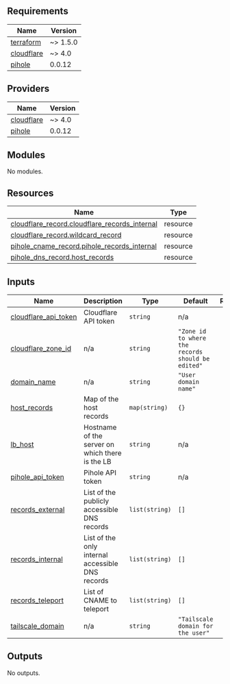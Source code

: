 <!-- BEGINNING OF PRE-COMMIT-TERRAFORM DOCS HOOK -->
## Requirements

| Name | Version |
|------|---------|
| <a name="requirement_terraform"></a> [terraform](#requirement\_terraform) | ~> 1.5.0 |
| <a name="requirement_cloudflare"></a> [cloudflare](#requirement\_cloudflare) | ~> 4.0 |
| <a name="requirement_pihole"></a> [pihole](#requirement\_pihole) | 0.0.12 |

## Providers

| Name | Version |
|------|---------|
| <a name="provider_cloudflare"></a> [cloudflare](#provider\_cloudflare) | ~> 4.0 |
| <a name="provider_pihole"></a> [pihole](#provider\_pihole) | 0.0.12 |

## Modules

No modules.

## Resources

| Name | Type |
|------|------|
| [cloudflare_record.cloudflare_records_internal](https://registry.terraform.io/providers/cloudflare/cloudflare/latest/docs/resources/record) | resource |
| [cloudflare_record.wildcard_record](https://registry.terraform.io/providers/cloudflare/cloudflare/latest/docs/resources/record) | resource |
| [pihole_cname_record.pihole_records_internal](https://registry.terraform.io/providers/ryanwholey/pihole/0.0.12/docs/resources/cname_record) | resource |
| [pihole_dns_record.host_records](https://registry.terraform.io/providers/ryanwholey/pihole/0.0.12/docs/resources/dns_record) | resource |

## Inputs

| Name | Description | Type | Default | Required |
|------|-------------|------|---------|:--------:|
| <a name="input_cloudflare_api_token"></a> [cloudflare\_api\_token](#input\_cloudflare\_api\_token) | Cloudflare API token | `string` | n/a | yes |
| <a name="input_cloudflare_zone_id"></a> [cloudflare\_zone\_id](#input\_cloudflare\_zone\_id) | n/a | `string` | `"Zone id to where the records should be edited"` | no |
| <a name="input_domain_name"></a> [domain\_name](#input\_domain\_name) | n/a | `string` | `"User domain name"` | no |
| <a name="input_host_records"></a> [host\_records](#input\_host\_records) | Map of the host records | `map(string)` | `{}` | no |
| <a name="input_lb_host"></a> [lb\_host](#input\_lb\_host) | Hostname of the server on which there is the LB | `string` | n/a | yes |
| <a name="input_pihole_api_token"></a> [pihole\_api\_token](#input\_pihole\_api\_token) | Pihole API token | `string` | n/a | yes |
| <a name="input_records_external"></a> [records\_external](#input\_records\_external) | List of the publicly accessible DNS records | `list(string)` | `[]` | no |
| <a name="input_records_internal"></a> [records\_internal](#input\_records\_internal) | List of the only internal accessible DNS records | `list(string)` | `[]` | no |
| <a name="input_records_teleport"></a> [records\_teleport](#input\_records\_teleport) | List of CNAME to teleport | `list(string)` | `[]` | no |
| <a name="input_tailscale_domain"></a> [tailscale\_domain](#input\_tailscale\_domain) | n/a | `string` | `"Tailscale domain for the user"` | no |

## Outputs

No outputs.
<!-- END OF PRE-COMMIT-TERRAFORM DOCS HOOK -->
